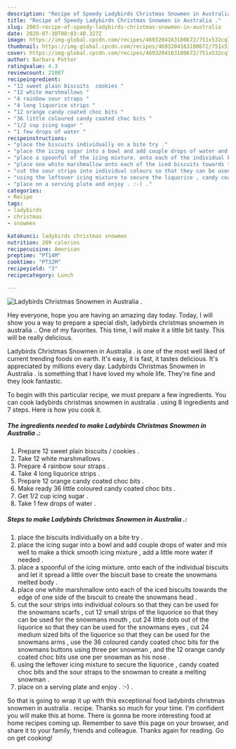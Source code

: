 ```yaml
---
description: "Recipe of Speedy Ladybirds Christmas Snowmen in Australia ."
title: "Recipe of Speedy Ladybirds Christmas Snowmen in Australia ."
slug: 2003-recipe-of-speedy-ladybirds-christmas-snowmen-in-australia
date: 2020-07-30T00:03:40.327Z
image: https://img-global.cpcdn.com/recipes/4693204163100672/751x532cq70/ladybirds-christmas-snowmen-in-australia-recipe-main-photo.jpg
thumbnail: https://img-global.cpcdn.com/recipes/4693204163100672/751x532cq70/ladybirds-christmas-snowmen-in-australia-recipe-main-photo.jpg
cover: https://img-global.cpcdn.com/recipes/4693204163100672/751x532cq70/ladybirds-christmas-snowmen-in-australia-recipe-main-photo.jpg
author: Barbara Potter
ratingvalue: 4.3
reviewcount: 21007
recipeingredient:
- "12 sweet plain biscuits  cookies "
- "12 white marshmallows "
- "4 rainbow sour straps "
- "4 long liquorice strips "
- "12 orange candy coated choc bits "
- "36 little coloured candy coated choc bits "
- "1/2 cup icing sugar "
- "1 few drops of water "
recipeinstructions:
- "place the biscuits individually on a bite try ."
- "place the icing sugar into a bowl and add couple drops of water and mix well to make a thick smooth icing mixture , add a little more water if needed ."
- "place a spoonful of the icing mixture. onto each of the individual biscuits and let it spread a little over the biscuit base to create the snowmans melted body ."
- "place one white marshmallow onto each of the iced biscuits towards the edge of one side of the biscuit to create the snowmans head ."
- "cut the sour strips into individual colours so that they can be used for the snowmans scarfs , cut 12 small strips of the liquorice so that they can be used for the snowmans mouth , cut 24 little dots out of the liquorice so that they can be used for the snowmans eyes , cut 24 medium sized bits of the liquorice so that they can be used for the snowmans arms , use the 36 coloured candy coated choc bits for the snowmans buttons using three per snowman , and the 12 orange candy coated choc bits use one per snowman as his nose ."
- "using the leftover icing mixture to secure the liquorice , candy coated choc bits and the sour straps to the snowman to create a melting snowman ."
- "place on a serving plate and enjoy . :-) ."
categories:
- Recipe
tags:
- ladybirds
- christmas
- snowmen

katakunci: ladybirds christmas snowmen 
nutrition: 209 calories
recipecuisine: American
preptime: "PT14M"
cooktime: "PT32M"
recipeyield: "3"
recipecategory: Lunch

---
```



![Ladybirds Christmas Snowmen in Australia .](https://img-global.cpcdn.com/recipes/4693204163100672/751x532cq70/ladybirds-christmas-snowmen-in-australia-recipe-main-photo.jpg)

Hey everyone, hope you are having an amazing day today. Today, I will show you a way to prepare a special dish, ladybirds christmas snowmen in australia .. One of my favorites. This time, I will make it a little bit tasty. This will be really delicious.

Ladybirds Christmas Snowmen in Australia . is one of the most well liked of current trending foods on earth. It's easy, it is fast, it tastes delicious. It's appreciated by millions every day. Ladybirds Christmas Snowmen in Australia . is something that I have loved my whole life. They're fine and they look fantastic.




To begin with this particular recipe, we must prepare a few ingredients. You can cook ladybirds christmas snowmen in australia . using 8 ingredients and 7 steps. Here is how you cook it.

<!--inarticleads1-->

##### The ingredients needed to make Ladybirds Christmas Snowmen in Australia .:

1. Prepare 12 sweet plain biscuits / cookies .
1. Take 12 white marshmallows .
1. Prepare 4 rainbow sour straps .
1. Take 4 long liquorice strips .
1. Prepare 12 orange candy coated choc bits .
1. Make ready 36 little coloured candy coated choc bits .
1. Get 1/2 cup icing sugar .
1. Take 1 few drops of water .




<!--inarticleads2-->

##### Steps to make Ladybirds Christmas Snowmen in Australia .:

1. place the biscuits individually on a bite try .
1. place the icing sugar into a bowl and add couple drops of water and mix well to make a thick smooth icing mixture , add a little more water if needed .
1. place a spoonful of the icing mixture. onto each of the individual biscuits and let it spread a little over the biscuit base to create the snowmans melted body .
1. place one white marshmallow onto each of the iced biscuits towards the edge of one side of the biscuit to create the snowmans head .
1. cut the sour strips into individual colours so that they can be used for the snowmans scarfs , cut 12 small strips of the liquorice so that they can be used for the snowmans mouth , cut 24 little dots out of the liquorice so that they can be used for the snowmans eyes , cut 24 medium sized bits of the liquorice so that they can be used for the snowmans arms , use the 36 coloured candy coated choc bits for the snowmans buttons using three per snowman , and the 12 orange candy coated choc bits use one per snowman as his nose .
1. using the leftover icing mixture to secure the liquorice , candy coated choc bits and the sour straps to the snowman to create a melting snowman .
1. place on a serving plate and enjoy . :-) .




So that is going to wrap it up with this exceptional food ladybirds christmas snowmen in australia . recipe. Thanks so much for your time. I'm confident you will make this at home. There is gonna be more interesting food at home recipes coming up. Remember to save this page on your browser, and share it to your family, friends and colleague. Thanks again for reading. Go on get cooking!
